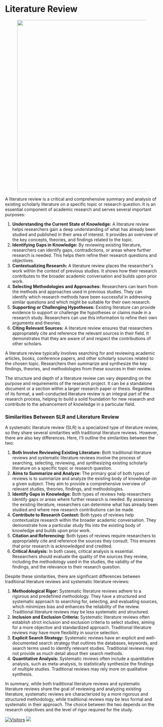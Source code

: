 # Literature Review

<figure><img src="https://www.lib.sfu.ca/system/files/37302/Community-Lit-Reviews-Graphic.png" alt="" width="563"><figcaption></figcaption></figure>

A literature review is a critical and comprehensive summary and analysis of existing scholarly literature on a specific topic or research question. It is an essential component of academic research and serves several important purposes:

1. **Understanding the Current State of Knowledge:** A literature review helps researchers gain a deep understanding of what has already been studied and published in their area of interest. It provides an overview of the key concepts, theories, and findings related to the topic.
2. **Identifying Gaps in Knowledge:** By reviewing existing literature, researchers can identify gaps, contradictions, or areas where further research is needed. This helps them refine their research questions and objectives.
3. **Contextualizing Research:** A literature review places the researcher's work within the context of previous studies. It shows how their research contributes to the broader academic conversation and builds upon prior work.
4. **Selecting Methodologies and Approaches:** Researchers can learn from the methods and approaches used in previous studies. They can identify which research methods have been successful in addressing similar questions and which might be suitable for their own research.
5. **Supporting or Challenging Hypotheses:** Existing literature can provide evidence to support or challenge the hypotheses or claims made in a research study. Researchers can use this information to refine their own arguments and theories.
6. **Citing Relevant Sources:** A literature review ensures that researchers appropriately cite and reference the relevant sources in their field. It demonstrates that they are aware of and respect the contributions of other scholars.

A literature review typically involves searching for and reviewing academic articles, books, conference papers, and other scholarly sources related to the chosen topic. Researchers then summarize and synthesize the key findings, theories, and methodologies from these sources in their review.

The structure and depth of a literature review can vary depending on the purpose and requirements of the research project. It can be a standalone document or a section within a larger research paper or thesis. Regardless of its format, a well-conducted literature review is an integral part of the research process, helping to build a solid foundation for new research and contribute to the advancement of knowledge in a particular field.

### Similarities Between SLR and Literature Review

A systematic literature review (SLR) is a specialized type of literature review, so they share several similarities with traditional literature reviews. However, there are also key differences. Here, I'll outline the similarities between the two:

1. **Both Involve Reviewing Existing Literature:** Both traditional literature reviews and systematic literature reviews involve the process of searching, selecting, reviewing, and synthesizing existing scholarly literature on a specific topic or research question.
2. **Aims to Summarize and Analyze:** The primary goal of both types of reviews is to summarize and analyze the existing body of knowledge on a given subject. They aim to provide a comprehensive overview of relevant studies, theories, findings, and methodologies.
3. **Identify Gaps in Knowledge:** Both types of reviews help researchers identify gaps or areas where further research is needed. By assessing the existing literature, researchers can determine what has already been studied and where new research contributions can be made.
4. **Contribute to Research Context:** Both types of reviews help contextualize research within the broader academic conversation. They demonstrate how a particular study fits into the existing body of knowledge and builds upon prior work.
5. **Citation and Referencing:** Both types of reviews require researchers to appropriately cite and reference the sources they consult. This ensures that prior research is acknowledged and credited.
6. **Critical Analysis:** In both cases, critical analysis is essential. Researchers should evaluate the quality of the sources they review, including the methodology used in the studies, the validity of the findings, and the relevance to their research question.

Despite these similarities, there are significant differences between traditional literature reviews and systematic literature reviews:

1. **Methodological Rigor:** Systematic literature reviews adhere to a rigorous and predefined methodology. They have a structured and systematic approach to searching for, selecting, and evaluating sources, which minimizes bias and enhances the reliability of the review. Traditional literature reviews may be less systematic and structured.
2. **Inclusion and Exclusion Criteria:** Systematic literature reviews often establish strict inclusion and exclusion criteria to select studies, aiming for a more objective and standardized approach. Traditional literature reviews may have more flexibility in source selection.
3. **Explicit Search Strategy:** Systematic reviews have an explicit and well-documented search strategy that outlines the databases, keywords, and search terms used to identify relevant studies. Traditional reviews may not provide as much detail about their search methods.
4. **Quantitative Analysis:** Systematic reviews often include a quantitative analysis, such as meta-analysis, to statistically synthesize the findings of multiple studies. Traditional reviews may rely more on qualitative synthesis.

In summary, while both traditional literature reviews and systematic literature reviews share the goal of reviewing and analyzing existing literature, systematic reviews are characterized by a more rigorous and structured methodology, while traditional reviews may be less formal and systematic in their approach. The choice between the two depends on the research objectives and the level of rigor required for the study.

[![Visitors](https://api.visitorbadge.io/api/visitors?path=https%3A%2F%2Fgithub.com%2Fdrshahizan&labelColor=%23697689&countColor=%23555555&style=plastic)](https://visitorbadge.io/status?path=https%3A%2F%2Fgithub.com%2Fdrshahizan)
![](https://hit.yhype.me/github/profile?user_id=81284918)